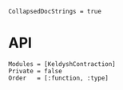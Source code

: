 ```@meta
CollapsedDocStrings = true
```

# API

```@autodocs
Modules = [KeldyshContraction]
Private = false
Order   = [:function, :type]
```